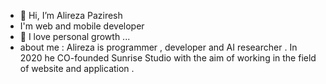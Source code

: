 - 👋 Hi, I’m Alireza Paziresh
- I'm web and mobile developer
- 🌱 I love personal growth  ...
- about me : Alireza is programmer , developer and AI researcher . In 2020 he CO-founded Sunrise Studio with the aim of working in the field of website and application .

<!---
mrpaziresh/mrpaziresh is a ✨ special ✨ repository because its `README.md` (this file) appears on your GitHub profile.
You can click the Preview link to take a look at your changes.
--->
